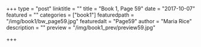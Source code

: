 +++
type = "post"
linktitle = ""
title = "Book 1, Page 59"
date = "2017-10-07"
featured = ""
categories = ["book1"]
featuredpath = "/img/book1/bw_page59.jpg"
featuredalt = "Page59"
author = "Maria Rice"
description = ""
preview = "/img/book1_prev/preview59.jpg"

+++


